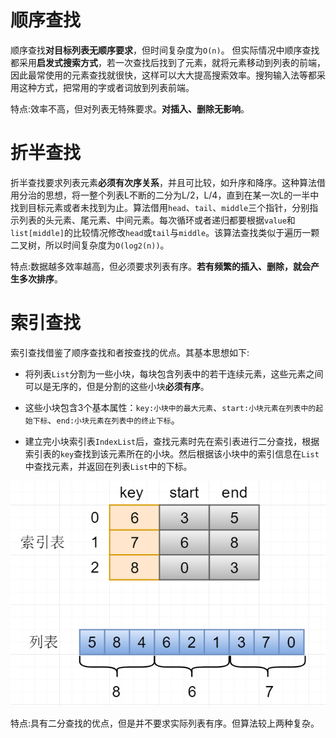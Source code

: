 # 顺序查找

顺序查找**对目标列表无顺序要求**，但时间复杂度为`O(n)`。
但实际情况中顺序查找都采用**启发式搜索方式**，若一次查找后找到了元素，就将元素移动到列表的前端，因此最常使用的元素查找就很快，这样可以大大提高搜索效率。搜狗输入法等都采用这种方式，把常用的字或者词放到列表前端。

特点:效率不高，但对列表无特殊要求。**对插入、删除无影响**。

# 折半查找

折半查找要求列表元素**必须有次序关系**，并且可比较，如升序和降序。这种算法借用分治的思想，将一整个列表L不断的二分为L/2，L/4，直到在某一次L的一半中找到目标元素或者未找到为止。算法借用`head`、`tail`、`middle`三个指针，分别指示列表的头元素、尾元素、中间元素。每次循环或者递归都要根据`value`和`list[middle]`的比较情况修改`head`或`tail`与`middle`。该算法查找类似于遍历一颗二叉树，所以时间复杂度为`O(log2(n))`。

特点:数据越多效率越高，但必须要求列表有序。**若有频繁的插入、删除，就会产生多次排序**。

# 索引查找

索引查找借鉴了顺序查找和者按查找的优点。其基本思想如下:

*   将列表`List`分割为一些小块，每块包含列表中的若干连续元素，这些元素之间可以是无序的，但是分割的这些小块**必须有序**。

*   这些小块包含3个基本属性：`key:小块中的最大元素`、`start:小块元素在列表中的起始下标`、`end:小块元素在列表中的终止下标`。

*   建立完小块索引表`IndexList`后，查找元素时先在索引表进行二分查找，根据索引表的`key`查找到该元素所在的小块。然后根据该小块中的索引信息在`List`中查找元素，并返回在列表`List`中的下标。

![](./pic/20180402121104.png)

特点:具有二分查找的优点，但是并不要求实际列表有序。但算法较上两种复杂。
